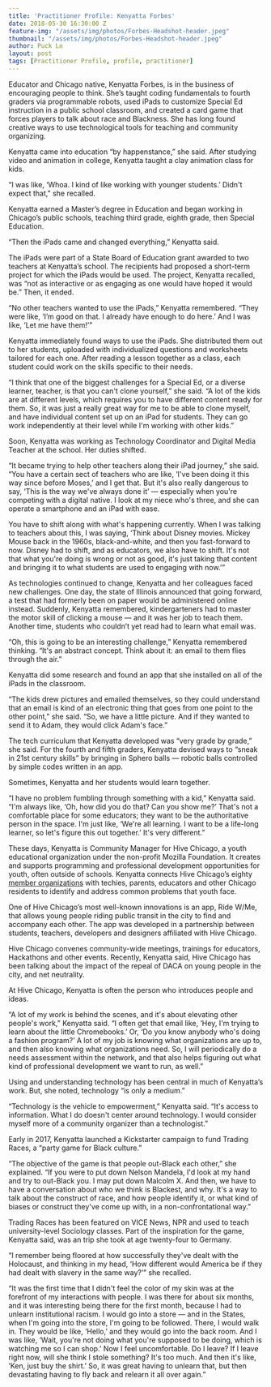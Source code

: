 ```yaml
---
title: 'Practitioner Profile: Kenyatta Forbes'
date: 2018-05-30 16:30:00 Z
feature-img: "/assets/img/photos/Forbes-Headshot-header.jpeg"
thumbnail: "/assets/img/photos/Forbes-Headshot-header.jpeg"
author: Puck Lo
layout: post
tags: [Practitioner Profile, profile, practitioner]
---
```


Educator and Chicago native, Kenyatta Forbes, is in the business of encouraging people to think. She’s taught coding fundamentals to fourth graders via programmable robots, used iPads to customize Special Ed instruction in a public school classroom, and created a card game that forces players to talk about race and Blackness. She has long found creative ways to use technological tools for teaching and community organizing. 

Kenyatta came into education “by happenstance,” she said. After studying video and animation in college, Kenyatta taught a clay animation class for kids.

“I was like, ‘Whoa. I kind of like working with younger students.’ Didn't expect that," she recalled. 

Kenyatta earned a Master’s degree in Education and began working in Chicago’s public schools, teaching third grade, eighth grade, then Special Education.

“Then the iPads came and changed everything,” Kenyatta said.

The iPads were part of a State Board of Education grant awarded to two teachers at Kenyatta’s school. The recipients had proposed a short-term project for which the iPads would be used. The project, Kenyatta recalled, was “not as interactive or as engaging as one would have hoped it would be.” Then, it ended.

“No other teachers wanted to use the iPads,” Kenyatta remembered. “They were like, ‘I’m good on that. I already have enough to do here.’ And I was like, ‘Let me have them!’”

Kenyatta immediately found ways to use the iPads. She distributed them out to her students, uploaded with individualized questions and worksheets tailored for each one. After reading a lesson together as a class, each student could work on the skills specific to their needs.

“I think that one of the biggest challenges for a Special Ed, or a diverse learner, teacher, is that you can't clone yourself,” she said. “A lot of the kids are at different levels, which requires you to have different content ready for them. So, it was just a really great way for me to be able to clone myself, and have individual content set up on an iPad for students. They can go work independently at their level while I'm working with other kids.”

Soon, Kenyatta was working as Technology Coordinator and Digital Media Teacher at the school. Her duties shifted.

“It became trying to help other teachers along their iPad journey,” she said. “You have a certain sect of teachers who are like, ‘I've been doing it this way since before Moses,’ and I get that. But it's also really dangerous to say, ‘This is the way we've always done it’ — especially when you're competing with a digital native. I look at my niece who's three, and she can operate a smartphone and an iPad with ease. 

You have to shift along with what's happening currently. When I was talking to teachers about this, I was saying, ‘Think about Disney movies. Mickey Mouse back in the 1960s, black-and-white, and then you fast-forward to now. Disney had to shift, and as educators, we also have to shift. It's not that what you're doing is wrong or not as good, it's just taking that content and bringing it to what students are used to engaging with now.’”

As technologies continued to change, Kenyatta and her colleagues faced new challenges. One day, the state of Illinois announced that going forward, a test that had formerly been on paper would be administered online instead. Suddenly, Kenyatta remembered, kindergarteners had to master the motor skill of clicking a mouse — and it was her job to teach them. Another time, students who couldn’t yet read had to learn what email was.

“Oh, this is going to be an interesting challenge,” Kenyatta remembered thinking. “It's an abstract concept. Think about it: an email to them flies through the air.”

Kenyatta did some research and found an app that she installed on all of the iPads in the classroom.

“The kids drew pictures and emailed themselves, so they could understand that an email is kind of an electronic thing that goes from one point to the other point,” she said. “So, we have a little picture. And if they wanted to send it to Adam, they would click Adam's face.”

The tech curriculum that Kenyatta developed was “very grade by grade,” she said. For the fourth and fifth graders, Kenyatta devised ways to “sneak in 21st century skills” by bringing in Sphero balls — robotic balls controlled by simple codes written in an app. 

Sometimes, Kenyatta and her students would learn together.

“I have no problem fumbling through something with a kid,” Kenyatta said. “I'm always like, ‘Oh, how did you do that? Can you show me?’ That's not a comfortable place for some educators; they want to be the authoritative person in the space. I'm just like, ‘We're all learning. I want to be a life-long learner, so let's figure this out together.’ It's very different.”

These days, Kenyatta is Community Manager for Hive Chicago, a youth educational organization under the non-profit Mozilla Foundation. It creates and supports programming and professional development opportunities for youth, often outside of schools. Kenyatta connects Hive Chicago’s eighty [member organizations](https://hivechicago.org/gohivechi/members/#memberlist) with techies, parents, educators and other Chicago residents to identify and address common problems that youth face. 

One of Hive Chicago’s most well-known innovations is an app, Ride W/Me, that allows young people riding public transit in the city to find and accompany each other. The app was developed in a partnership between students, teachers, developers and designers affiliated with Hive Chicago.

Hive Chicago convenes community-wide meetings, trainings for educators, Hackathons and other events. Recently, Kenyatta said, Hive Chicago has been talking about the impact of the repeal of DACA on young people in the city, and net neutrality. 

At Hive Chicago, Kenyatta is often the person who introduces people and ideas. 

“A lot of my work is behind the scenes, and it's about elevating other people's work,” Kenyatta said. “I often get that email like, ‘Hey, I'm trying to learn about the little Chromebooks.’ Or, ‘Do you know anybody who's doing a fashion program?’ A lot of my job is knowing what organizations are up to, and then also knowing what organizations need. So, I will periodically do a needs assessment within the network, and that also helps figuring out what kind of professional development we want to run, as well.”

Using and understanding technology has been central in much of Kenyatta’s work. But, she noted, technology “is only a medium.”

“Technology is the vehicle to empowerment,” Kenyatta said. “It's access to information. What I do doesn't center around technology. I would consider myself more of a community organizer than a technologist.”

Early in 2017, Kenyatta launched a Kickstarter campaign to fund Trading Races, a “party game for Black culture.”

“The objective of the game is that people out-Black each other,” she explained. “If you were to put down Nelson Mandela, I'd look at my hand and try to out-Black you. I may put down Malcolm X. And then, we have to have a conversation about who we think is Blackest, and why. It's a way to talk about the construct of race, and how people identify it, or what kind of biases or construct they've come up with, in a non-confrontational way.” 

Trading Races has been featured on VICE News, NPR and used to teach university-level Sociology classes. Part of the inspiration for the game, Kenyatta said, was an trip she took at age twenty-four to Germany. 

“I remember being floored at how successfully they've dealt with the Holocaust, and thinking in my head, ‘How different would America be if they had dealt with slavery in the same way?’” she recalled. 

“It was the first time that I didn't feel the color of my skin was at the forefront of my interactions with people. I was there for about six months, and it was interesting being there for the first month, because I had to unlearn institutional racism. I would go into a store — and in the States, when I'm going into the store, I'm going to be followed. There, I would walk in. They would be like, ‘Hello,’ and they would go into the back room. And I was like, ‘Wait, you're not doing what you're supposed to be doing, which is watching me so I can shop.’ Now I feel uncomfortable. Do I leave? If I leave right now, will she think I stole something? It's too much. And then it's like, ‘Ken, just buy the shirt.’ So, it was great having to unlearn that, but then devastating having to fly back and relearn it all over again.”